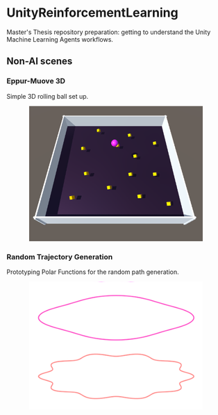 # UnityReinforcementLearning
Master's Thesis repository preparation: getting to understand the Unity Machine Learning Agents workflows.

## Non-AI scenes 

### Eppur-Muove 3D
Simple 3D rolling ball set up. 

<div align = "center">
  <img  src = "figures/eppur_move_3D.png" width = "400" >
</div>
 
### Random Trajectory Generation
Prototyping Polar Functions for the random path generation. 

<div align = "center">
  <img  src = "figures/path_prototype_1.png" width = "400" >
</div>
